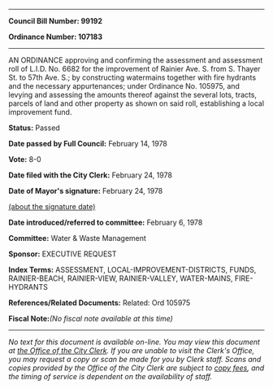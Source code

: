 

********

**Council Bill Number: 99192**
   
**Ordinance Number: 107183**
********

 AN ORDINANCE approving and confirming the assessment and assessment roll of L.I.D. No. 6682 for the improvement of Rainier Ave. S. from S. Thayer St. to 57th Ave. S.; by constructing watermains together with fire hydrants and the necessary appurtenances; under Ordinance No. 105975, and levying and assessing the amounts thereof against the several lots, tracts, parcels of land and other property as shown on said roll, establishing a local improvement fund.

**Status:** Passed
   
**Date passed by Full Council:** February 14, 1978
   
**Vote:** 8-0
   
**Date filed with the City Clerk:** February 24, 1978
   
**Date of Mayor's signature:** February 24, 1978
   
[(about the signature date)](/~public/approvaldate.htm)
   
   
   
**Date introduced/referred to committee:** February 6, 1978
   
**Committee:** Water & Waste Management
   
**Sponsor:** EXECUTIVE REQUEST
   
   
**Index Terms:** ASSESSMENT, LOCAL-IMPROVEMENT-DISTRICTS, FUNDS, RAINIER-BEACH, RAINIER-VIEW, RAINIER-VALLEY, WATER-MAINS, FIRE-HYDRANTS

**References/Related Documents:** Related: Ord 105975

**Fiscal Note:**_(No fiscal note available at this time)_
********

_No text for this document is available on-line. You may view this document at [the Office of the City Clerk](http://www.seattle.gov/leg/clerk/contactUs.htm). If you are unable to visit the Clerk's Office, you may request a copy or scan be made for you by Clerk staff. Scans and copies provided by the Office of the City Clerk are subject to [copy fees](http://clerk.seattle.gov/~public/clerkfees.htm), and the timing of service is dependent on the availability of staff._

